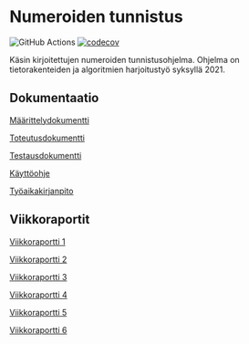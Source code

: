 # Numeroiden tunnistus

![GitHub Actions](https://github.com/yuzamonkey/NumeroidenTunnistus/workflows/CI/badge.svg)
[![codecov](https://codecov.io/gh/yuzamonkey/NumeroidenTunnistus/branch/main/graph/badge.svg?token=4AKR5CQGZK)](https://codecov.io/gh/yuzamonkey/NumeroidenTunnistus)

Käsin kirjoitettujen numeroiden tunnistusohjelma. Ohjelma on tietorakenteiden ja algoritmien harjoitustyö syksyllä 2021.

## Dokumentaatio

[Määrittelydokumentti](./documentation/design.md)

[Toteutusdokumentti](./documentation/execution.md)

[Testausdokumentti](./documentation/testing.md)

[Käyttöohje](./documentation/manual.md)

[Työaikakirjanpito](./documentation/worklog.md)

## Viikkoraportit

[Viikkoraportti 1](./documentation/weekly1.md)

[Viikkoraportti 2](./documentation/weekly2.md)

[Viikkoraportti 3](./documentation/weekly3.md)

[Viikkoraportti 4](./documentation/weekly4.md)

[Viikkoraportti 5](./documentation/weekly5.md)

[Viikkoraportti 6](./documentation/weekly6.md)
